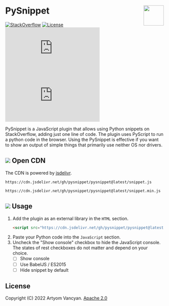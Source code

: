 # PySnippet <img src="https://github.com/pysnippet.png" align="right" height="64" />

[![StackOverflow](https://img.shields.io/badge/StackOverflow-Preview-blue?logo=stack-overflow&logoColor=white)](https://meta.stackoverflow.com/questions/400919/is-it-possible-to-have-python-code-snippets-in-stack-overflow/418977#418977)
[![License](https://img.shields.io/badge/license-Apache_2.0-blue.svg)](https://github.com/pysnippet/pysnippet/blob/latest/LICENSE)
[![snippet.js](https://img.shields.io/github/size/pysnippet/pysnippet/snippet.js?label=snippet.js)](https://cdn.jsdelivr.net/gh/pysnippet/pysnippet@latest/snippet.js)
[![snippet.min.js](https://img.shields.io/github/size/pysnippet/pysnippet/snippet.min.js?label=snippet.min.js)](https://cdn.jsdelivr.net/gh/pysnippet/pysnippet@latest/snippet.min.js)

PySnippet is a JavaScript plugin that allows using Python snippets on StackOverflow, adding just one line of code. The
plugin uses PyScript to run a python code in the browser. Using the PySnippet is effective if you want to show an output
of simple things that primarily use neither OS nor drivers.

## ![](https://user-images.githubusercontent.com/44609997/206767057-f1080a93-cfec-4f43-bfb0-7ffe1dc135ec.svg) Open CDN

The CDN is powered by [jsdelivr](https://www.jsdelivr.com/?docs=gh).

```text
https://cdn.jsdelivr.net/gh/pysnippet/pysnippet@latest/snippet.js
```

```text
https://cdn.jsdelivr.net/gh/pysnippet/pysnippet@latest/snippet.min.js
```

## ![](https://user-images.githubusercontent.com/44609997/206767090-c8f31371-3fc2-4920-a621-e44a05139733.svg) Usage

1. Add the plugin as an external library in the `HTML` section.
   ```html
   <script src="https://cdn.jsdelivr.net/gh/pysnippet/pysnippet@latest/snippet.js"></script>
   ```
2. Paste your Python code into the `JavaScript` section.
3. Uncheck the "Show console" checkbox to hide the JavaScript console. The states of rest checkboxes do not matter and
   depend on your choice.
    - [ ] Show console
    - [ ] Use BabelJS / ES2015
    - [ ] Hide snippet by default

## License

Copyright (C) 2022 Artyom Vancyan. [Apache 2.0](https://github.com/pysnippet/pysnippet/blob/latest/LICENSE)
